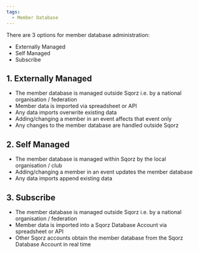 ```yaml
---
tags:
  - Member Database
---
```


There are 3 options for member database administration:

- Externally Managed
- Self Managed
- Subscribe

## 1. Externally Managed

- The member database is managed outside Sqorz i.e. by a national organisation / federation
- Member data is imported via spreadsheet or API
- Any data imports overwrite existing data
- Adding/changing a member in an event affects that event only
- Any changes to the member database are handled outside Sqorz

## 2. Self Managed

- The member database is managed within Sqorz by the local organisation / club
- Adding/changing a member in an event updates the member database
- Any data imports append existing data

## 3. Subscribe

- The member database is managed outside Sqorz i.e. by a national organisation / federation
- Member data is imported into a Sqorz Database Account via spreadsheet or API
- Other Sqorz accounts obtain the member database from the Sqorz Database Account in real time

 

